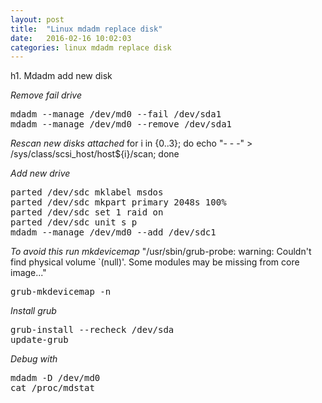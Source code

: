 ```yaml
---
layout: post
title:  "Linux mdadm replace disk"
date:   2016-02-16 10:02:03
categories: linux mdadm replace disk
---
```


h1. Mdadm add new disk

*Remove fail drive*
<pre>
mdadm --manage /dev/md0 --fail /dev/sda1
mdadm --manage /dev/md0 --remove /dev/sda1
</pre>

*Rescan new disks attached*
for i in {0..3}; do echo "- - -" > /sys/class/scsi_host/host${i}/scan; done

*Add new drive*
<pre>
parted /dev/sdc mklabel msdos
parted /dev/sdc mkpart primary 2048s 100%
parted /dev/sdc set 1 raid on
parted /dev/sdc unit s p
mdadm --manage /dev/md0 --add /dev/sdc1
</pre>

*To avoid this run mkdevicemap*
"/usr/sbin/grub-probe: warning: Couldn't find physical volume `(null)'. Some modules may be missing from core image..."
<pre>
grub-mkdevicemap -n
</pre>

*Install grub*
<pre>
grub-install --recheck /dev/sda
update-grub
</pre>

*Debug with*
<pre>
mdadm -D /dev/md0
cat /proc/mdstat
</pre>
